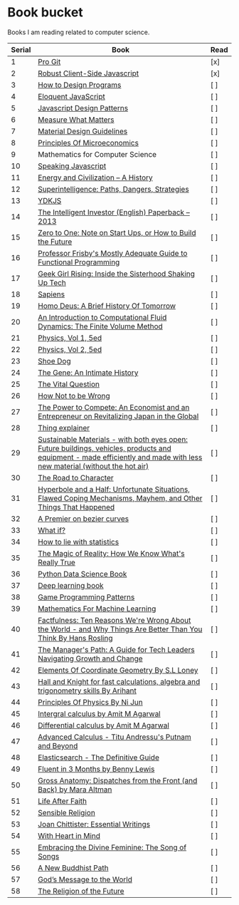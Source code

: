 # Book bucket

Books I am reading related to computer science.

| Serial | Book | Read |
|------|------|------|
| 1 | [Pro Git](https://git-scm.com/book/en/v2) | [x] |
| 2 | [Robust Client-Side Javascript](https://molily.de/robust-javascript/) | [x] |
| 3 | [How to Design Programs](http://www.htdp.org/2018-01-06/Book/) | [ ] |
| 4| [Eloquent JavaScript](https://eloquentjavascript.net/) | [ ] |
| 5| [Javascript Design Patterns](https://addyosmani.com/resources/essentialjsdesignpatterns/book/) | [ ] |
| 6 | [Measure What Matters](https://www.amazon.in/Measure-What-Matters-John-Doerr/dp/024134848X/ref=sr_1_1?ie=UTF8&qid=1526821130&sr=8-1&keywords=measure+what+matters) | [ ] |
|7| [Material Design Guidelines](https://material.io/) | [ ] |
|8| [Principles Of Microeconomics](https://openstax.org/details/books/principles-microeconomics) | [ ] |
|9| Mathematics for Computer Science | [ ] |
|10| [Speaking Javascript](http://speakingjs.com/) | [ ] |
|11| [Energy and Civilization – A History](https://www.amazon.in/dp/0262035774/_encoding=UTF8?coliid=I34TD0OWI5SIV5&colid=2WP4R14TWN96B&psc=0) | [ ] |
|12| [Superintelligence: Paths, Dangers, Strategies](https://www.amazon.in/dp/0198739834/_encoding=UTF8?coliid=I34KXO16UTSE5Y&colid=2WP4R14TWN96B&psc=0) | [ ] |
|13| [YDKJS](https://github.com/getify/You-Dont-Know-JS) | [ ] |
|14| [The Intelligent Investor (English) Paperback – 2013](https://www.amazon.in/dp/0062312685/_encoding=UTF8?coliid=I37FVNE425JKS4&colid=2WP4R14TWN96B&psc=0) | [ ] |
|15| [Zero to One: Note on Start Ups, or How to Build the Future](https://www.amazon.in/dp/0753555190/_encoding=UTF8?coliid=I288ZZSF3XAP58&colid=2WP4R14TWN96B&psc=0) | [ ] |
|16| [Professor Frisby's Mostly Adequate Guide to Functional Programming](https://www.gitbook.com/book/drboolean/mostly-adequate-guide/details) | [ ] |
|17| [Geek Girl Rising: Inside the Sisterhood Shaking Up Tech](https://www.amazon.in/dp/125018200X/_encoding=UTF8?coliid=I3DVQ6Q6HDWDL7&colid=2WP4R14TWN96B&psc=0) | [ ] |
|18| [Sapiens](https://www.amazon.in/Sapiens-Yuval-Noah-Harari/dp/0099590085/ref=sr_1_1?ie=UTF8&qid=1516418229&sr=8-1&keywords=Sapiens) | [ ] |
|19| [Homo Deus: A Brief History Of Tomorrow](https://www.amazon.in/Homo-Deus-Brief-History-Tomorrow/dp/1784703931/ref=sr_1_1?ie=UTF8&qid=1516418213&sr=8-1&keywords=homo+deus+book) | [ ] |
|20| [An Introduction to Computational Fluid Dynamics: The Finite Volume Method](https://www.amazon.in/Introduction-Computational-Fluid-Dynamics-Finite/dp/8131720489/ref=lp_14158194031_1_1?s=books&ie=UTF8&qid=1516418364&sr=1-1) | [ ] |
|21| [Physics, Vol 1, 5ed](https://www.amazon.in/Physics-Vol-1-5ed-Resnick/dp/8126510889/ref=lp_14158199031_1_4?s=books&ie=UTF8&qid=1516418438&sr=1-4) | [ ] |
|22| [Physics, Vol 2, 5ed](https://www.amazon.in/Physics-Vol-2-5ed-Resnick/dp/8126510897/ref=pd_bxgy_14_img_2?_encoding=UTF8&psc=1&refRID=REHYZ0WRQKMG46FMCXKV) | [ ] |
|23| [Shoe Dog](https://www.amazon.in/Shoe-Dog-Phil-Knight/dp/1471146715/ref=sr_1_1?ie=UTF8&qid=1516418579&sr=8-1&keywords=Shoe+Dog) | [ ] |
|24| [The Gene: An Intimate History](https://www.amazon.in/Gene-Intimate-History-Siddhartha-Mukherjee/dp/0670087149/ref=sr_1_1?ie=UTF8&qid=1516418631&sr=8-1&keywords=The+Gene) | [ ] |
|25| [The Vital Question](https://www.amazon.in/Vital-Question-Nick-Lane/dp/1781250375/ref=sr_1_1?ie=UTF8&qid=1516418696&sr=8-1&keywords=The+vital+question) | [ ] |
|26| [How Not to be Wrong](https://www.amazon.in/How-Not-Wrong-Jordan-Ellenberg/dp/071819604X/ref=sr_1_1?ie=UTF8&qid=1516418741&sr=8-1&keywords=How+to+not+be+wrong) | [ ] |
|27| [The Power to Compete: An Economist and an Entrepreneur on Revitalizing Japan in the Global](https://www.amazon.in/Power-Compete-Economist-Entrepreneur-Revitalizing/dp/1119000602/ref=sr_1_1?ie=UTF8&qid=1516418816&sr=8-1&keywords=The+power+to+compete) | [ ] |
|28| [Thing explainer](https://www.amazon.in/Thing-Explainer-Complicated-Stuff-Simple/dp/1473637317/ref=sr_1_1?ie=UTF8&qid=1516418882&sr=8-1&keywords=Thing+explainer) | [ ] |
|29| [Sustainable Materials - with both eyes open: Future buildings, vehicles, products and equipment - made efficiently and made with less new material (without the hot air)](https://www.amazon.in/Sustainable-Materials-buildings-equipment-efficiently/dp/1906860076/ref=sr_1_1?ie=UTF8&qid=1516418930&sr=8-1&keywords=Sustainable+materials+with+both+eyes+open) | [ ] |
|30| [The Road to Character](https://www.amazon.in/Road-Character-David-Brooks/dp/0141980362/ref=sr_1_1?ie=UTF8&qid=1516418970&sr=8-1&keywords=The+road+to+character) | [ ] |
|31| [Hyperbole and a Half: Unfortunate Situations, Flawed Coping Mechanisms, Mayhem, and Other Things That Happened](https://www.amazon.in/Hyperbole-Half-Unfortunate-Situations-Mechanisms/dp/0224095374/ref=sr_1_1?ie=UTF8&qid=1516419050&sr=8-1&keywords=Hyperbole+and+half) | [ ] |
|32| [A Premier on bezier curves](https://pomax.github.io/bezierinfo/#preface) | [ ] |
|33| [What if?](https://www.amazon.in/What-If-Randall-Munroe/dp/1848549563/ref=sr_1_2?ie=UTF8&qid=1516419083&sr=8-2&keywords=What+if%3F) | [ ] |
|34| [How to lie with statistics](https://www.amazon.in/How-Lie-Statistics-Darrell-Huff/dp/0393310728/ref=sr_1_1?ie=UTF8&qid=1516419128&sr=8-1&keywords=How+to+Lie+With+Statistics) | [ ] |
|35| [The Magic of Reality: How We Know What's Really True](https://www.amazon.in/Magic-Reality-Know-Whats-Really/dp/0552778907/ref=pd_bxgy_14_img_3?_encoding=UTF8&psc=1&refRID=JAGYVDTS4BB99RZX7652) | [ ] |
|36| [Python Data Science Book](https://jakevdp.github.io/PythonDataScienceHandbook/) | [ ] |
|37| [Deep learning book](http://www.deeplearningbook.org/) | [ ] |
|38| [Game Programming Patterns](http://gameprogrammingpatterns.com/) | [ ] |
|39| [Mathematics For Machine Learning](https://mml-book.github.io/) | [ ] |
|40| [Factfulness: Ten Reasons We're Wrong About the World - and Why Things Are Better Than You Think By Hans Rosling](https://www.amazon.in/Factfulness-Reasons-Wrong-Things-Better/dp/1473637465) | [ ] |
|41| [The Manager's Path: A Guide for Tech Leaders Navigating Growth and Change](https://www.amazon.com/_/dp/1491973897?tag=oreilly20-20) | [ ] |
|42| [Elements Of Coordinate Geometry By S.L Loney]() | [ ] |
|43| [Hall and Knight for fast calculations, algebra and trigonometry skills By Arihant]() | [ ] |
|44| [Principles Of Physics By Ni Jun]() | [ ] |
|45| [Intergral calculus by Amit M Agarwal]() | [ ] |
|46| [Differential calculus by Amit M Agarwal]() | [ ] |
|47| [Advanced Calculus - Titu Andressu's Putnam and Beyond]() | [ ] |
|48| [Elasticsearch - The Definitive Guide](https://www.elastic.co/guide/en/elasticsearch/guide/index.html) | [ ] |
|49| [Fluent in 3 Months by Benny Lewis]() | [ ] |
|50| [Gross Anatomy: Dispatches from the Front (and Back) by Mara Altman](https://www.goodreads.com/book/show/37702749-gross-anatomy) | [ ] |
|51| [Life After Faith]() | [ ] |
|52| [Sensible Religion]() | [ ] |
|53| [Joan Chittister: Essential Writings]() | [ ] |
|54| [With Heart in Mind]() | [ ] |
|55| [Embracing the Divine Feminine: The Song of Songs]() | [ ] |
|56| [A New Buddhist Path]() | [ ] |
|57| [God’s Message to the World]() | [ ] |
|58| [The Religion of the Future]() | [ ] |
